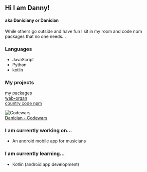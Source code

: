## Hi I am Danny!
#### aka Daniciany or Danician


While others go outside and have fun I sit in my room and code npm packages that no one needs... 

### Languages
- JavaScript
- Python
- kotlin

### My projects
[my packages](https://www.npmjs.com/settings/danician/packages) <br>
[web-organ](https://web-organ.netlify.app/) <br>
[country code npm](https://coodes.netlify.app)

![Codewars](https://www.codewars.com/users/Danician/badges/large)<br>
[Danician - Codewars](https://www.codewars.com/users/Danician)

### I am currently working on...
- An android mobile app for musicians


### I am currently learning...
- Kotlin (android app development)

<!--
**Daniciany/Daniciany** is a ✨ _special_ ✨ repository because its `README.md` (this file) appears on your GitHub profile.

Here are some ideas to get you started:

- 🔭 I’m currently working on ...
- 🌱 I’m currently learning ...
- 👯 I’m looking to collaborate on ...
- 🤔 I’m looking for help with ...
- 💬 Ask me about ...
- 📫 How to reach me: ...
- 😄 Pronouns: ...
- ⚡ Fun fact: ...
-->
